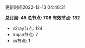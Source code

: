 更新时间2022-12-13 04:48:31

**总订阅: 45**
**总节点: 708**
**有效节点: 132**
- v2ray节点: 124
- trojan节点: 7
- ss节点: 1
